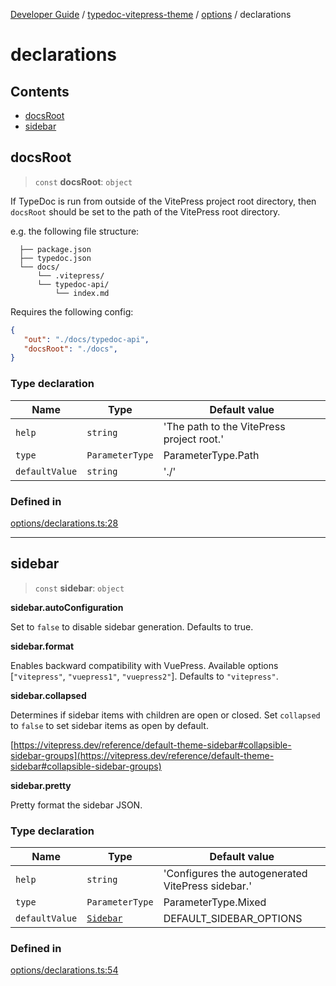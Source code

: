 [Developer Guide](../../../../README.md) / [typedoc-vitepress-theme](../../../README.md) / [options](../../README.md) / declarations

# declarations

## Contents

* [docsRoot](#docsroot)
* [sidebar](#sidebar)

## docsRoot

> `const` **docsRoot**: `object`

If TypeDoc is run from outside of the VitePress project root directory, then `docsRoot` should be set to the path of the VitePress root directory.

e.g. the following file structure:

```
  ├── package.json
  ├── typedoc.json
  └── docs/
      └── .vitepress/
      └── typedoc-api/
          └── index.md
```

Requires the following config:

```json filename="typedoc.json"
{
   "out": "./docs/typedoc-api",
   "docsRoot": "./docs",
}
```

### Type declaration

| Name           | Type            | Default value                             |
| -------------- | --------------- | ----------------------------------------- |
| `help`         | `string`        | 'The path to the VitePress project root.' |
| `type`         | `ParameterType` | ParameterType.Path                        |
| `defaultValue` | `string`        | './'                                      |

### Defined in

[options/declarations.ts:28](https://github.com/typedoc2md/typedoc-plugin-markdown/blob/main/packages/typedoc-vitepress-theme/src/options/declarations.ts#L28)

***

## sidebar

> `const` **sidebar**: `object`

**sidebar.autoConfiguration**

Set to `false` to disable sidebar generation. Defaults to true.

**sidebar.format**

Enables backward compatibility with VuePress. Available options \[`"vitepress"`, `"vuepress1"`, `"vuepress2"`]. Defaults to `"vitepress"`.

**sidebar.collapsed**

Determines if sidebar items with children are open or closed. Set `collapsed` to `false` to set sidebar items as open by default.

[https://vitepress.dev/reference/default-theme-sidebar#collapsible-sidebar-groups](https://vitepress.dev/reference/default-theme-sidebar#collapsible-sidebar-groups)

**sidebar.pretty**

Pretty format the sidebar JSON.

### Type declaration

| Name           | Type                                              | Default value                                     |
| -------------- | ------------------------------------------------- | ------------------------------------------------- |
| `help`         | `string`                                          | 'Configures the autogenerated VitePress sidebar.' |
| `type`         | `ParameterType`                                   | ParameterType.Mixed                               |
| `defaultValue` | [`Sidebar`](../../../types/interfaces/Sidebar.md) | DEFAULT\_SIDEBAR\_OPTIONS                         |

### Defined in

[options/declarations.ts:54](https://github.com/typedoc2md/typedoc-plugin-markdown/blob/main/packages/typedoc-vitepress-theme/src/options/declarations.ts#L54)
